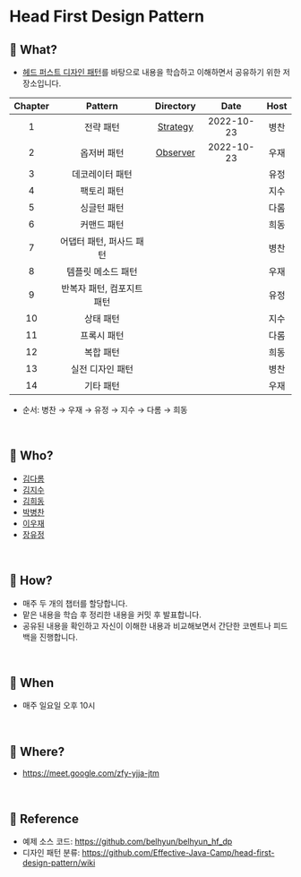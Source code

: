# Head First Design Pattern

## 📕 What?
- [헤드 퍼스트 디자인 패턴](https://product.kyobobook.co.kr/detail/S000001810483)를 바탕으로 내용을 학습하고 이해하면서 공유하기 위한 저장소입니다.

| Chapter |     Pattern    |       Directory        |    Date    | Host |
|:-------:|:--------------:|:----------------------:|:----------:|:----:|
|    1    |      전략 패턴     | [Strategy](./Strategy) | 2022-10-23 |  병찬  |
|    2    |     옵저버 패턴     | [Observer](./Observer) | 2022-10-23 |  우재  |
|    3    |    데코레이터 패턴    |                        |            |  유정  |
|    4    |     팩토리 패턴     |                        |            |  지수  |
|    5    |     싱글턴 패턴     |                        |            |  다롬  |
|    6    |     커맨드 패턴     |                        |            |  희동  |
|    7    | 어댑터 패턴, 퍼사드 패턴 |                        |            |  병찬  |
|    8    |   템플릿 메소드 패턴   |                        |            |  우재  |
|    9    | 반복자 패턴, 컴포지트 패턴 |                        |            |  유정  |
|   10    |      상태 패턴     |                        |            |  지수  |
|   11    |     프록시 패턴     |                        |            |  다롬  |
|   12    |      복합 패턴     |                        |            |  희동  |
|   13    |    실전 디자인 패턴   |                        |            |  병찬  |
|   14    |     기타 패턴      |                        |            |  우재  |
- 순서: 병찬 → 우재 → 유정 → 지수 → 다롬 → 희동

<br>

## 📗 Who?
- [김다롬](https://github.com/vo0a)
- [김지수](https://github.com/SooKim1110)
- [김희동](https://github.com/ruthetum)
- [박병찬](https://github.com/qkrqudcks7)
- [이우재](https://github.com/kmswlee)
- [장유정](https://github.com/rachel5004)

<br>

## 📘 How?
- 매주 두 개의 챕터를 할당합니다.
- 맡은 내용을 학습 후 정리한 내용을 커밋 후 발표합니다.
- 공유된 내용을 확인하고 자신이 이해한 내용과 비교해보면서 간단한 코멘트나 피드백을 진행합니다.

<br>

## 📙 When
- 매주 일요일 오후 10시

<br>

## 📒 Where?
- https://meet.google.com/zfy-yjja-jtm

<br>

## 🧷 Reference
- 예제 소스 코드: https://github.com/belhyun/belhyun_hf_dp
- 디자인 패턴 분류: https://github.com/Effective-Java-Camp/head-first-design-pattern/wiki
